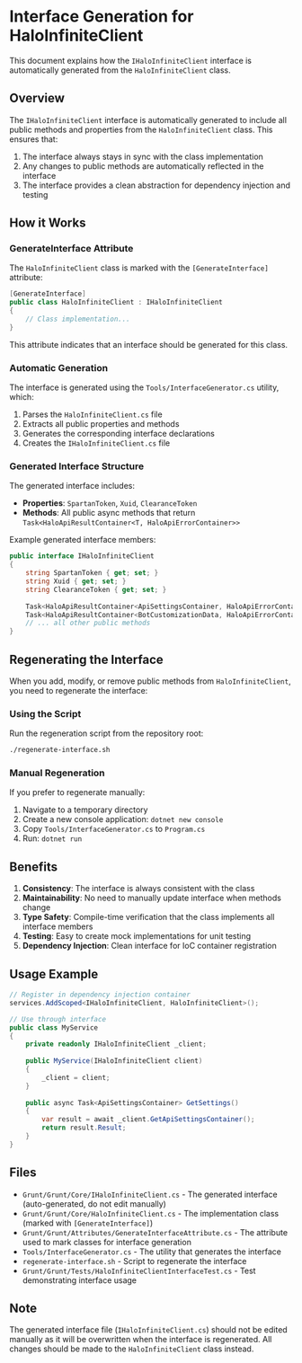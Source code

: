# Interface Generation for HaloInfiniteClient

This document explains how the `IHaloInfiniteClient` interface is automatically generated from the `HaloInfiniteClient` class.

## Overview

The `IHaloInfiniteClient` interface is automatically generated to include all public methods and properties from the `HaloInfiniteClient` class. This ensures that:

1. The interface always stays in sync with the class implementation
2. Any changes to public methods are automatically reflected in the interface
3. The interface provides a clean abstraction for dependency injection and testing

## How it Works

### GenerateInterface Attribute

The `HaloInfiniteClient` class is marked with the `[GenerateInterface]` attribute:

```csharp
[GenerateInterface]
public class HaloInfiniteClient : IHaloInfiniteClient
{
    // Class implementation...
}
```

This attribute indicates that an interface should be generated for this class.

### Automatic Generation

The interface is generated using the `Tools/InterfaceGenerator.cs` utility, which:

1. Parses the `HaloInfiniteClient.cs` file
2. Extracts all public properties and methods
3. Generates the corresponding interface declarations
4. Creates the `IHaloInfiniteClient.cs` file

### Generated Interface Structure

The generated interface includes:

- **Properties**: `SpartanToken`, `Xuid`, `ClearanceToken`
- **Methods**: All public async methods that return `Task<HaloApiResultContainer<T, HaloApiErrorContainer>>`

Example generated interface members:

```csharp
public interface IHaloInfiniteClient
{
    string SpartanToken { get; set; }
    string Xuid { get; set; }
    string ClearanceToken { get; set; }
    
    Task<HaloApiResultContainer<ApiSettingsContainer, HaloApiErrorContainer>> GetApiSettingsContainer();
    Task<HaloApiResultContainer<BotCustomizationData, HaloApiErrorContainer>> AcademyGetBotCustomization(string flightId);
    // ... all other public methods
}
```

## Regenerating the Interface

When you add, modify, or remove public methods from `HaloInfiniteClient`, you need to regenerate the interface:

### Using the Script

Run the regeneration script from the repository root:

```bash
./regenerate-interface.sh
```

### Manual Regeneration

If you prefer to regenerate manually:

1. Navigate to a temporary directory
2. Create a new console application: `dotnet new console`
3. Copy `Tools/InterfaceGenerator.cs` to `Program.cs`
4. Run: `dotnet run`

## Benefits

1. **Consistency**: The interface is always consistent with the class
2. **Maintainability**: No need to manually update interface when methods change
3. **Type Safety**: Compile-time verification that the class implements all interface members
4. **Testing**: Easy to create mock implementations for unit testing
5. **Dependency Injection**: Clean interface for IoC container registration

## Usage Example

```csharp
// Register in dependency injection container
services.AddScoped<IHaloInfiniteClient, HaloInfiniteClient>();

// Use through interface
public class MyService
{
    private readonly IHaloInfiniteClient _client;
    
    public MyService(IHaloInfiniteClient client)
    {
        _client = client;
    }
    
    public async Task<ApiSettingsContainer> GetSettings()
    {
        var result = await _client.GetApiSettingsContainer();
        return result.Result;
    }
}
```

## Files

- `Grunt/Grunt/Core/IHaloInfiniteClient.cs` - The generated interface (auto-generated, do not edit manually)
- `Grunt/Grunt/Core/HaloInfiniteClient.cs` - The implementation class (marked with `[GenerateInterface]`)
- `Grunt/Grunt/Attributes/GenerateInterfaceAttribute.cs` - The attribute used to mark classes for interface generation
- `Tools/InterfaceGenerator.cs` - The utility that generates the interface
- `regenerate-interface.sh` - Script to regenerate the interface
- `Grunt/Grunt/Tests/HaloInfiniteClientInterfaceTest.cs` - Test demonstrating interface usage

## Note

The generated interface file (`IHaloInfiniteClient.cs`) should not be edited manually as it will be overwritten when the interface is regenerated. All changes should be made to the `HaloInfiniteClient` class instead.